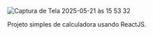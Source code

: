 
![Captura de Tela 2025-05-21 às 15 53 32](https://github.com/user-attachments/assets/685b8ca3-0d79-41da-9bcb-bfae1e797d10)


Projeto simples de calculadora usando ReactJS.
